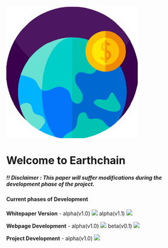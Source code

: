 <a href ="herophilos.site">
<img src="/Images/transparent_logo.png" width="350" alt="Earthchain Logo">
</a>

<h1>Welcome to Earthchain</h1>


##### !! Disclaimer : This paper will suffer modifications during the development phase of the project.

#### Current phases of Development
<b>Whitepaper Version</b> - alpha(v1.0) ![](https://us-central1-progress-markdown.cloudfunctions.net/progress/100)
                            alpha(v1.1) ![](https://us-central1-progress-markdown.cloudfunctions.net/progress/0)

<b>Webpage Development</b> - alpha(v1.0) ![](https://us-central1-progress-markdown.cloudfunctions.net/progress/100)
                             beta(v0.1) ![](https://us-central1-progress-markdown.cloudfunctions.net/progress/0)

<b>Project Development</b> - alpha(v1.0) ![](https://us-central1-progress-markdown.cloudfunctions.net/progress/0)

